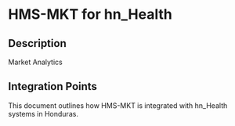 # HMS-MKT for hn_Health

## Description

Market Analytics

## Integration Points

This document outlines how HMS-MKT is integrated with hn_Health systems in Honduras.
